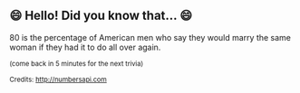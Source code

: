 ## :smile: Hello! Did you know that... :smile:
80 is the percentage of American men who say they would marry the same woman if they had it to do all over again.

<sup>(come back in 5 minutes for the next trivia)</sup>


<sup>Credits: http://numbersapi.com</sup>
